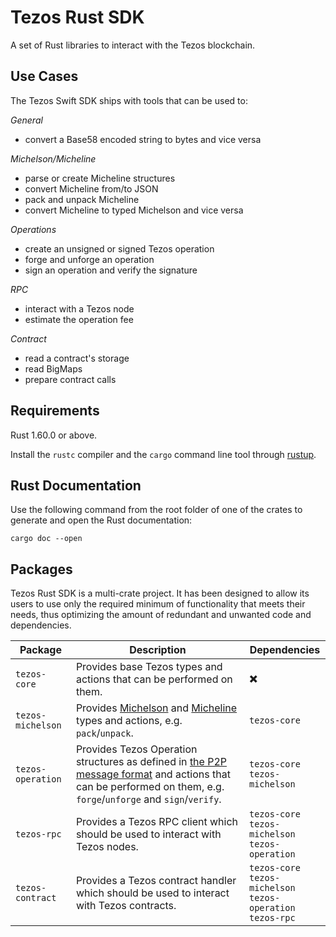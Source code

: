 # Tezos Rust SDK

A set of Rust libraries to interact with the Tezos blockchain.

## Use Cases

The Tezos Swift SDK ships with tools that can be used to:

*General*
- convert a Base58 encoded string to bytes and vice versa

*Michelson/Micheline*
- parse or create Micheline structures
- convert Micheline from/to JSON
- pack and unpack Micheline
- convert Micheline to typed Michelson and vice versa

*Operations*
- create an unsigned or signed Tezos operation
- forge and unforge an operation
- sign an operation and verify the signature

*RPC*
- interact with a Tezos node
- estimate the operation fee

*Contract*
- read a contract's storage
- read BigMaps
- prepare contract calls

## Requirements

Rust 1.60.0 or above.

Install the `rustc` compiler and the `cargo` command line tool through [rustup](https://rustup.rs). 

## Rust Documentation

Use the following command from the root folder of one of the crates to generate and open the Rust documentation:

```shell
cargo doc --open
```

## Packages

Tezos Rust SDK is a multi-crate project. It has been designed to allow its users to use only the required minimum of functionality that meets their needs, thus optimizing the amount of redundant and unwanted code and dependencies.

| Package            | Description                                                          | Dependencies        |
|--------------------|----------------------------------------------------------------------|---------------------|
| `tezos-core`      | Provides base Tezos types and actions that can be performed on them. | ✖️                   |
| `tezos-michelson` | Provides [Michelson](https://tezos.gitlab.io/active/michelson.html) and [Micheline](https://tezos.gitlab.io/shell/micheline.html) types and actions, e.g. `pack`/`unpack`.                                    | `tezos-core`                                                                        |
| `tezos-operation` | Provides Tezos Operation structures as defined in [the P2P message format](https://tezos.gitlab.io/shell/p2p_api.html) and actions that can be performed on them, e.g. `forge`/`unforge` and `sign`/`verify`. | `tezos-core` <br /> `tezos-michelson`                                              |
| `tezos-rpc`       | Provides a Tezos RPC client which should be used to interact with Tezos nodes.                                                                                                                                | `tezos-core` <br /> `tezos-michelson` <br /> `tezos-operation`                    |
| `tezos-contract`  | Provides a Tezos contract handler which should be used to interact with Tezos contracts.                                                                                                                      | `tezos-core` <br /> `tezos-michelson` <br /> `tezos-operation` <br />`tezos-rpc` |